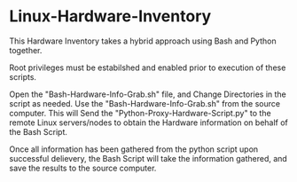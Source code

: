 # Linux-Hardware-Inventory
This Hardware Inventory takes a hybrid approach using Bash and Python together. 

Root privileges must be estabilshed and enabled prior to execution of these scripts. 

Open the "Bash-Hardware-Info-Grab.sh" file, and Change Directories in the script as needed. 
Use the "Bash-Hardware-Info-Grab.sh" from the source computer. This will Send the "Python-Proxy-Hardware-Script.py" to the remote Linux servers/nodes to obtain the Hardware information on behalf of the Bash Script. 

Once all information has been gathered from the python script upon successful delievery, the Bash Script will take the information gathered, and save the results to the source computer. 
